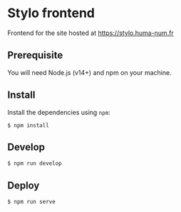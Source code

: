 # Stylo frontend

Frontend for the site hosted at https://stylo.huma-num.fr

## Prerequisite

You will need Node.js (v14+) and npm on your machine.

## Install

Install the dependencies using `npm`:

    $ npm install

## Develop

    $ npm run develop

## Deploy

    $ npm run serve

